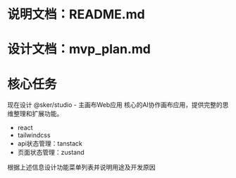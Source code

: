 # 说明文档：README.md
# 设计文档：mvp_plan.md

# 核心任务
现在设计 @sker/studio - 主画布Web应用
核心的AI协作画布应用，提供完整的思维整理和扩展功能。

- react
- tailwindcss
- api状态管理：tanstack
- 页面状态管理：zustand

根据上述信息设计功能菜单列表并说明用途及开发原因